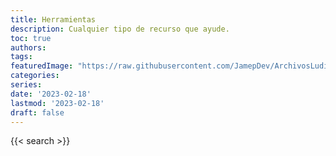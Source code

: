 ```yaml
---
title: Herramientas
description: Cualquier tipo de recurso que ayude.
toc: true
authors:
tags:
featuredImage: "https://raw.githubusercontent.com/JamepDev/ArchivosLudicos/main/images/herramientas.jpg"
categories:
series:
date: '2023-02-18'
lastmod: '2023-02-18'
draft: false
---
```

{{< search >}}
